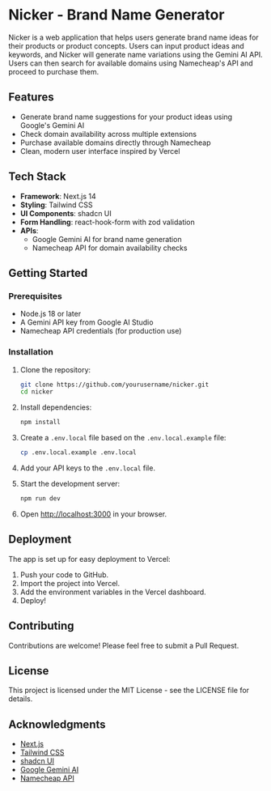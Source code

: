 # Nicker - Brand Name Generator

Nicker is a web application that helps users generate brand name ideas for their products or product concepts. Users can input product ideas and keywords, and Nicker will generate name variations using the Gemini AI API. Users can then search for available domains using Namecheap's API and proceed to purchase them.

## Features

- Generate brand name suggestions for your product ideas using Google's Gemini AI
- Check domain availability across multiple extensions
- Purchase available domains directly through Namecheap
- Clean, modern user interface inspired by Vercel

## Tech Stack

- **Framework**: Next.js 14
- **Styling**: Tailwind CSS
- **UI Components**: shadcn UI
- **Form Handling**: react-hook-form with zod validation
- **APIs**: 
  - Google Gemini AI for brand name generation
  - Namecheap API for domain availability checks

## Getting Started

### Prerequisites

- Node.js 18 or later
- A Gemini API key from Google AI Studio
- Namecheap API credentials (for production use)

### Installation

1. Clone the repository:
   ```bash
   git clone https://github.com/yourusername/nicker.git
   cd nicker
   ```

2. Install dependencies:
   ```bash
   npm install
   ```

3. Create a `.env.local` file based on the `.env.local.example` file:
   ```bash
   cp .env.local.example .env.local
   ```

4. Add your API keys to the `.env.local` file.

5. Start the development server:
   ```bash
   npm run dev
   ```

6. Open [http://localhost:3000](http://localhost:3000) in your browser.

## Deployment

The app is set up for easy deployment to Vercel:

1. Push your code to GitHub.
2. Import the project into Vercel.
3. Add the environment variables in the Vercel dashboard.
4. Deploy!

## Contributing

Contributions are welcome! Please feel free to submit a Pull Request.

## License

This project is licensed under the MIT License - see the LICENSE file for details.

## Acknowledgments

- [Next.js](https://nextjs.org/)
- [Tailwind CSS](https://tailwindcss.com/)
- [shadcn UI](https://ui.shadcn.com/)
- [Google Gemini AI](https://ai.google.dev/)
- [Namecheap API](https://www.namecheap.com/support/api/intro/)
